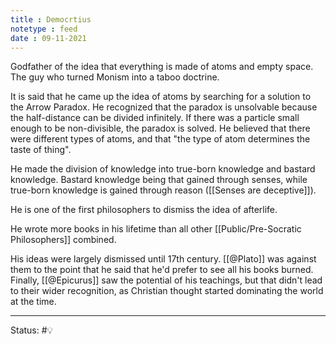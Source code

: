 ```yaml
---
title : Democrtius
notetype : feed
date : 09-11-2021
---
```



Godfather of the idea that everything is made of atoms and empty space. The guy who turned Monism into a taboo doctrine.

It is said that he came up the idea of atoms by searching for a solution to the Arrow Paradox. He recognized that the paradox is unsolvable because the half-distance can be divided infinitely. If there was a particle small enough to be non-divisible, the paradox is solved. He believed that there were different types of atoms, and that "the type of atom determines the taste of thing".

He made the division of knowledge into true-born knowledge and bastard knowledge. Bastard knowledge being that gained through senses, while true-born knowledge is gained through reason ([[Senses are deceptive]]).

He is one of the first philosophers to dismiss the idea of afterlife. 

He wrote more books in his lifetime than all other [[Public/Pre-Socratic Philosophers]] combined.

His ideas were largely dismissed until 17th century. [[@Plato]] was against them to the point that he said that he'd prefer to see all his books burned. Finally, [[@Epicurus]] saw the potential of his teachings, but that didn't lead to their wider recognition, as Christian thought started dominating the world at the time.



-----

Status: #💡 

